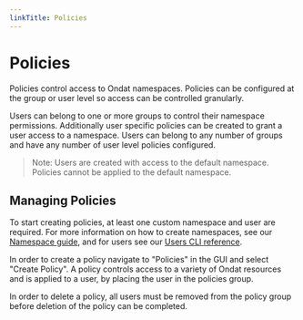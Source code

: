 ```yaml
---
linkTitle: Policies
---
```


# Policies

Policies control access to Ondat namespaces. Policies can be
configured at the group or user level so access can be controlled granularly.

Users can belong to one or more groups to control their namespace permissions.
Additionally user specific policies can be created to grant a user access to a
namespace. Users can belong to any number of groups and have any number of
user level policies configured.

>Note: Users are created with access to the default namespace. Policies cannot
be applied to the default namespace.

## Managing Policies

To start creating policies, at least one custom namespace and user are
required. For more information on how to create namespaces, see our
[Namespace guide](/docs/operations/namespaces), and for users see
our [Users CLI reference](/docs/reference/cli/create).

In order to create a policy navigate to "Policies" in the GUI and select
"Create Policy". A policy controls access to a variety of Ondat resources
and is applied to a user, by placing the user in the policies group.

In order to delete a policy, all users must be removed from the policy group
before deletion of the policy can be completed.
